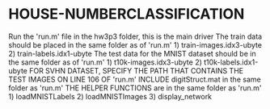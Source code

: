 # HOUSE-NUMBERCLASSIFICATION
Run the 'run.m' file in the hw3p3 folder, this is the main driver  The train data should be placed in the same folder as of 'run.m' 1) train-images.idx3-ubyte 2) train-labels.idx1-ubyte  The test data for the MNIST dataset should be in the same folder as of 'run.m' 1) t10k-images.idx3-ubyte 2) t10k-labels.idx1-ubyte  FOR SVHN DATASET, SPECIFY THE PATH THAT CONTAINS THE TEST IMAGES ON LINE 106 OF 'run.m'  INCLUDE digitStruct.mat in the same folder as 'run.m'  THE HELPER FUNCTIONS are in the same folder as 'run.m' 1) loadMNISTLabels 2) loadMNISTImages 3) display_network

